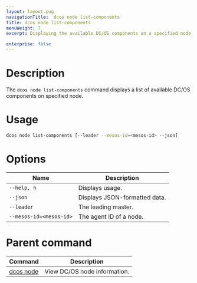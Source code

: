 ```yaml
---
layout: layout.pug
navigationTitle:  dcos node list-components
title: dcos node list-components
menuWeight: 7
excerpt: Displaying the available DC/OS components on a specified node

enterprise: false
---
```



# Description
The `dcos node list-components` command displays a list of available DC/OS components on specified node.

# Usage

```bash
dcos node list-components [--leader --mesos-id=<mesos-id> --json]
```

# Options

| Name |  Description |
|---------|-------------|
| `--help, h`   |   Displays usage. |
| `--json`   | Displays JSON-formatted data. |
| `--leader`   |  The leading master. |
| `--mesos-id=<mesos-id>`   |  The agent ID of a node. |

# Parent command

| Command | Description |
|---------|-------------|
| [dcos node](/1.14/cli/command-reference/dcos-node/) | View DC/OS node information. |



